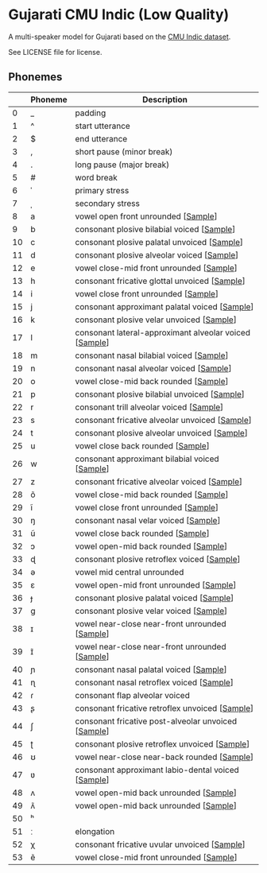 # Gujarati CMU Indic (Low Quality)

A multi-speaker model for Gujarati based on the [CMU Indic dataset](http://www.festvox.org/cmu_indic/).

See LICENSE file for license.


## Phonemes

<table><thead><th>&nbsp;</th><th>Phoneme</th><th>Description</th></thead>
<tr>
<td> 0 </td>
<td> _ </td>
<td> padding </td>
</tr>
<tr>
<td> 1 </td>
<td> ^ </td>
<td> start utterance </td>
</tr>
<tr>
<td> 2 </td>
<td> $ </td>
<td> end utterance </td>
</tr>
<tr>
<td> 3 </td>
<td> , </td>
<td> short pause (minor break) </td>
</tr>
<tr>
<td> 4 </td>
<td> . </td>
<td> long pause (major break) </td>
</tr>
<tr>
<td> 5 </td>
<td> # </td>
<td> word break </td>
</tr>
<tr>
<td> 6 </td>
<td> ˈ </td>
<td> primary stress </td>
</tr>
<tr>
<td> 7 </td>
<td> ˌ </td>
<td> secondary stress </td>
</tr>
<tr>
<td> 8 </td>
<td> a </td>
<td> vowel open front unrounded [<a title="Audio sample for vowel open front unrounded " href="../../phonemes/open_front_unrounded_vowel.wav">Sample</a>] </td>
</tr>
<tr>
<td> 9 </td>
<td> b </td>
<td> consonant plosive bilabial voiced [<a title="Audio sample for consonant plosive bilabial voiced " href="../../phonemes/voiced_bilabial_plosive.wav">Sample</a>] </td>
</tr>
<tr>
<td> 10 </td>
<td> c </td>
<td> consonant plosive palatal unvoiced [<a title="Audio sample for consonant plosive palatal unvoiced " href="../../phonemes/voiceless_palatal_plosive.wav">Sample</a>] </td>
</tr>
<tr>
<td> 11 </td>
<td> d </td>
<td> consonant plosive alveolar voiced [<a title="Audio sample for consonant plosive alveolar voiced " href="../../phonemes/voiced_alveolar_plosive.wav">Sample</a>] </td>
</tr>
<tr>
<td> 12 </td>
<td> e </td>
<td> vowel close-mid front unrounded [<a title="Audio sample for vowel close-mid front unrounded " href="../../phonemes/close-mid_front_unrounded_vowel.wav">Sample</a>] </td>
</tr>
<tr>
<td> 13 </td>
<td> h </td>
<td> consonant fricative glottal unvoiced [<a title="Audio sample for consonant fricative glottal unvoiced " href="../../phonemes/voiceless_glottal_fricative.wav">Sample</a>] </td>
</tr>
<tr>
<td> 14 </td>
<td> i </td>
<td> vowel close front unrounded [<a title="Audio sample for vowel close front unrounded " href="../../phonemes/close_front_unrounded_vowel.wav">Sample</a>] </td>
</tr>
<tr>
<td> 15 </td>
<td> j </td>
<td> consonant approximant palatal voiced [<a title="Audio sample for consonant approximant palatal voiced " href="../../phonemes/palatal_approximant.wav">Sample</a>] </td>
</tr>
<tr>
<td> 16 </td>
<td> k </td>
<td> consonant plosive velar unvoiced [<a title="Audio sample for consonant plosive velar unvoiced " href="../../phonemes/voiceless_velar_plosive.wav">Sample</a>] </td>
</tr>
<tr>
<td> 17 </td>
<td> l </td>
<td> consonant lateral-approximant alveolar voiced [<a title="Audio sample for consonant lateral-approximant alveolar voiced " href="../../phonemes/alveolar_lateral_approximant.wav">Sample</a>] </td>
</tr>
<tr>
<td> 18 </td>
<td> m </td>
<td> consonant nasal bilabial voiced [<a title="Audio sample for consonant nasal bilabial voiced " href="../../phonemes/bilabial_nasal.wav">Sample</a>] </td>
</tr>
<tr>
<td> 19 </td>
<td> n </td>
<td> consonant nasal alveolar voiced [<a title="Audio sample for consonant nasal alveolar voiced " href="../../phonemes/alveolar_nasal.wav">Sample</a>] </td>
</tr>
<tr>
<td> 20 </td>
<td> o </td>
<td> vowel close-mid back rounded [<a title="Audio sample for vowel close-mid back rounded " href="../../phonemes/close-mid_back_rounded_vowel.wav">Sample</a>] </td>
</tr>
<tr>
<td> 21 </td>
<td> p </td>
<td> consonant plosive bilabial unvoiced [<a title="Audio sample for consonant plosive bilabial unvoiced " href="../../phonemes/voiceless_bilabial_plosive.wav">Sample</a>] </td>
</tr>
<tr>
<td> 22 </td>
<td> r </td>
<td> consonant trill alveolar voiced [<a title="Audio sample for consonant trill alveolar voiced " href="../../phonemes/alveolar_trill.wav">Sample</a>] </td>
</tr>
<tr>
<td> 23 </td>
<td> s </td>
<td> consonant fricative alveolar unvoiced [<a title="Audio sample for consonant fricative alveolar unvoiced " href="../../phonemes/voiceless_alveolar_fricative.wav">Sample</a>] </td>
</tr>
<tr>
<td> 24 </td>
<td> t </td>
<td> consonant plosive alveolar unvoiced [<a title="Audio sample for consonant plosive alveolar unvoiced " href="../../phonemes/voiceless_alveolar_plosive.wav">Sample</a>] </td>
</tr>
<tr>
<td> 25 </td>
<td> u </td>
<td> vowel close back rounded [<a title="Audio sample for vowel close back rounded " href="../../phonemes/close_back_rounded_vowel.wav">Sample</a>] </td>
</tr>
<tr>
<td> 26 </td>
<td> w </td>
<td> consonant approximant bilabial voiced [<a title="Audio sample for consonant approximant bilabial voiced " href="../../phonemes/voiced_bilabial_approximant.wav">Sample</a>] </td>
</tr>
<tr>
<td> 27 </td>
<td> z </td>
<td> consonant fricative alveolar voiced [<a title="Audio sample for consonant fricative alveolar voiced " href="../../phonemes/voiced_alveolar_fricative.wav">Sample</a>] </td>
</tr>
<tr>
<td> 28 </td>
<td> õ </td>
<td> vowel close-mid back rounded [<a title="Audio sample for vowel close-mid back rounded " href="../../phonemes/close-mid_back_rounded_vowel.wav">Sample</a>] </td>
</tr>
<tr>
<td> 29 </td>
<td> ĩ </td>
<td> vowel close front unrounded [<a title="Audio sample for vowel close front unrounded " href="../../phonemes/close_front_unrounded_vowel.wav">Sample</a>] </td>
</tr>
<tr>
<td> 30 </td>
<td> ŋ </td>
<td> consonant nasal velar voiced [<a title="Audio sample for consonant nasal velar voiced " href="../../phonemes/velar_nasal.wav">Sample</a>] </td>
</tr>
<tr>
<td> 31 </td>
<td> ũ </td>
<td> vowel close back rounded [<a title="Audio sample for vowel close back rounded " href="../../phonemes/close_back_rounded_vowel.wav">Sample</a>] </td>
</tr>
<tr>
<td> 32 </td>
<td> ɔ </td>
<td> vowel open-mid back rounded [<a title="Audio sample for vowel open-mid back rounded " href="../../phonemes/open-mid_back_rounded_vowel.wav">Sample</a>] </td>
</tr>
<tr>
<td> 33 </td>
<td> ɖ </td>
<td> consonant plosive retroflex voiced [<a title="Audio sample for consonant plosive retroflex voiced " href="../../phonemes/voiced_retroflex_plosive.wav">Sample</a>] </td>
</tr>
<tr>
<td> 34 </td>
<td> ə </td>
<td> vowel mid central unrounded </td>
</tr>
<tr>
<td> 35 </td>
<td> ɛ </td>
<td> vowel open-mid front unrounded [<a title="Audio sample for vowel open-mid front unrounded " href="../../phonemes/open-mid_front_unrounded_vowel.wav">Sample</a>] </td>
</tr>
<tr>
<td> 36 </td>
<td> ɟ </td>
<td> consonant plosive palatal voiced [<a title="Audio sample for consonant plosive palatal voiced " href="../../phonemes/voiced_palatal_plosive.wav">Sample</a>] </td>
</tr>
<tr>
<td> 37 </td>
<td> ɡ </td>
<td> consonant plosive velar voiced [<a title="Audio sample for consonant plosive velar voiced " href="../../phonemes/voiced_velar_plosive.wav">Sample</a>] </td>
</tr>
<tr>
<td> 38 </td>
<td> ɪ </td>
<td> vowel near-close near-front unrounded [<a title="Audio sample for vowel near-close near-front unrounded " href="../../phonemes/near-close_near-front_unrounded_vowel.wav">Sample</a>] </td>
</tr>
<tr>
<td> 39 </td>
<td> ɪ̃ </td>
<td> vowel near-close near-front unrounded [<a title="Audio sample for vowel near-close near-front unrounded " href="../../phonemes/near-close_near-front_unrounded_vowel.wav">Sample</a>] </td>
</tr>
<tr>
<td> 40 </td>
<td> ɲ </td>
<td> consonant nasal palatal voiced [<a title="Audio sample for consonant nasal palatal voiced " href="../../phonemes/palatal_nasal.wav">Sample</a>] </td>
</tr>
<tr>
<td> 41 </td>
<td> ɳ </td>
<td> consonant nasal retroflex voiced [<a title="Audio sample for consonant nasal retroflex voiced " href="../../phonemes/retroflex_nasal.wav">Sample</a>] </td>
</tr>
<tr>
<td> 42 </td>
<td> ɾ </td>
<td> consonant flap alveolar voiced </td>
</tr>
<tr>
<td> 43 </td>
<td> ʂ </td>
<td> consonant fricative retroflex unvoiced [<a title="Audio sample for consonant fricative retroflex unvoiced " href="../../phonemes/voiceless_retroflex_fricative.wav">Sample</a>] </td>
</tr>
<tr>
<td> 44 </td>
<td> ʃ </td>
<td> consonant fricative post-alveolar unvoiced [<a title="Audio sample for consonant fricative post-alveolar unvoiced " href="../../phonemes/voiceless_postalveolar_fricative.wav">Sample</a>] </td>
</tr>
<tr>
<td> 45 </td>
<td> ʈ </td>
<td> consonant plosive retroflex unvoiced [<a title="Audio sample for consonant plosive retroflex unvoiced " href="../../phonemes/voiceless_retroflex_plosive.wav">Sample</a>] </td>
</tr>
<tr>
<td> 46 </td>
<td> ʊ </td>
<td> vowel near-close near-back rounded [<a title="Audio sample for vowel near-close near-back rounded " href="../../phonemes/near-close_near-back_rounded_vowel.wav">Sample</a>] </td>
</tr>
<tr>
<td> 47 </td>
<td> ʋ </td>
<td> consonant approximant labio-dental voiced [<a title="Audio sample for consonant approximant labio-dental voiced " href="../../phonemes/labiodental_approximant.wav">Sample</a>] </td>
</tr>
<tr>
<td> 48 </td>
<td> ʌ </td>
<td> vowel open-mid back unrounded [<a title="Audio sample for vowel open-mid back unrounded " href="../../phonemes/open-mid_back_unrounded_vowel.wav">Sample</a>] </td>
</tr>
<tr>
<td> 49 </td>
<td> ʌ̃ </td>
<td> vowel open-mid back unrounded [<a title="Audio sample for vowel open-mid back unrounded " href="../../phonemes/open-mid_back_unrounded_vowel.wav">Sample</a>] </td>
</tr>
<tr>
<td> 50 </td>
<td> ʰ </td>
<td>  </td>
</tr>
<tr>
<td> 51 </td>
<td> ː </td>
<td> elongation </td>
</tr>
<tr>
<td> 52 </td>
<td> χ </td>
<td> consonant fricative uvular unvoiced [<a title="Audio sample for consonant fricative uvular unvoiced " href="../../phonemes/voiceless_uvular_fricative.wav">Sample</a>] </td>
</tr>
<tr>
<td> 53 </td>
<td> ẽ </td>
<td> vowel close-mid front unrounded [<a title="Audio sample for vowel close-mid front unrounded " href="../../phonemes/close-mid_front_unrounded_vowel.wav">Sample</a>] </td>
</tr>
</table>
